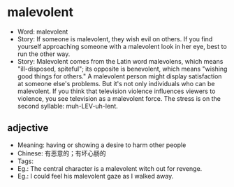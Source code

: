 # malevolent

- Word: malevolent
- Story: If someone is malevolent, they wish evil on others. If you find yourself approaching someone with a malevolent look in her eye, best to run the other way.
- Story: Malevolent comes from the Latin word malevolens, which means "ill-disposed, spiteful"; its opposite is benevolent, which means "wishing good things for others." A malevolent person might display satisfaction at someone else's problems. But it's not only individuals who can be malevolent. If you think that television violence influences viewers to violence, you see television as a malevolent force. The stress is on the second syllable: muh-LEV-uh-lent.

## adjective

- Meaning: having or showing a desire to harm other people
- Chinese: 有恶意的；有坏心肠的
- Tags: 
- Eg.: The central character is a malevolent witch out for revenge.
- Eg.: I could feel his malevolent gaze as I walked away.


